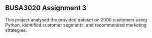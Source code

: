 ## BUSA3020 Assignment 3
This project analysed the provided dataset on 2000 customers using Python, identified customer segments, and recommended marketing strategies.
